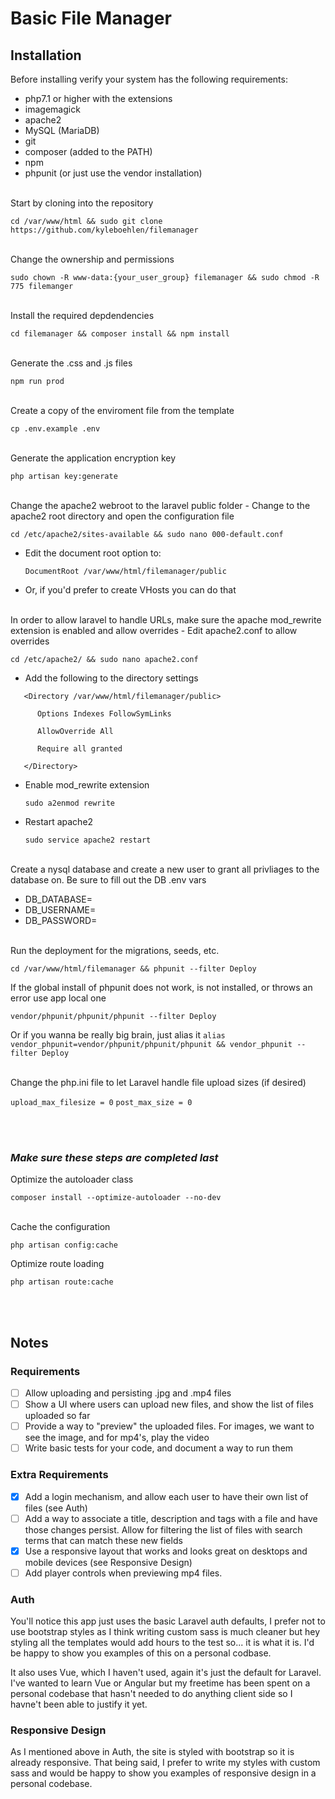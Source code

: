 # Basic File Manager

## Installation
Before installing verify your system has the following requirements:
- php7.1 or higher with the extensions
- imagemagick
- apache2
- MySQL (MariaDB)
- git
- composer (added to the PATH)
- npm
- phpunit (or just use the vendor installation)

<br/>
Start by cloning into the repository

`cd /var/www/html && sudo git clone https://github.com/kyleboehlen/filemanager`

<br/>
Change the ownership and permissions

`sudo chown -R www-data:{your_user_group} filemanager && sudo chmod -R 775 filemanger`

<br/>
Install the required depdendencies

`cd filemanager && composer install && npm install`

<br/>
Generate the .css and .js files

`npm run prod`

<br/>
Create a copy of the enviroment file from the template

`cp .env.example .env`

<br/>
Generate the application encryption key

`php artisan key:generate`

<br/>
Change the apache2 webroot to the laravel public folder
- Change to the apache2 root directory and open the configuration file

   `cd /etc/apache2/sites-available && sudo nano 000-default.conf`
- Edit the document root option to:

   `DocumentRoot /var/www/html/filemanager/public`
- Or, if you'd prefer to create VHosts you can <a src="https://www.ostechnix.com/configure-apache-virtual-hosts-ubuntu-part-1/">do that</a>

<br/>
In order to allow laravel to handle URLs, make sure the apache mod_rewrite extension is enabled and allow overrides
- Edit apache2.conf to allow overrides

   `cd /etc/apache2/ && sudo nano apache2.conf`
- Add the following to the directory settings

```
   <Directory /var/www/html/filemanager/public>

      Options Indexes FollowSymLinks

      AllowOverride All

      Require all granted

   </Directory>
```

- Enable mod_rewrite extension

   `sudo a2enmod rewrite`
- Restart apache2

   `sudo service apache2 restart`

<br/>
Create a nysql database and create a new user to grant all privliages to the database on. Be sure to fill out the DB .env vars

- DB_DATABASE=
- DB_USERNAME=
- DB_PASSWORD=

<br/>
Run the deployment for the migrations, seeds, etc.

`cd /var/www/html/filemanager && phpunit --filter Deploy`

If the global install of phpunit does not work, is not installed, or throws an error use app local one

`vendor/phpunit/phpunit/phpunit --filter Deploy`

Or if you wanna be really big brain, just alias it
`alias vendor_phpunit=vendor/phpunit/phpunit/phpunit && vendor_phpunit --filter Deploy`

<br/>
Change the php.ini file to let Laravel handle file upload sizes (if desired)

`upload_max_filesize = 0`
`post_max_size = 0`

<br/><br/>
### _Make sure these steps are completed last_ 

Optimize the autoloader class

   `composer install --optimize-autoloader --no-dev`

<br/>
Cache the configuration

   `php artisan config:cache`


Optimize route loading

   `php artisan route:cache`

<br/><br/>

## Notes

### Requirements
- [ ] Allow uploading and persisting .jpg and .mp4 files
- [ ] Show a UI where users can upload new files, and show the list of files uploaded so far
- [ ] Provide a way to "preview" the uploaded files.  For images, we want to see the image, and for mp4's, play the video
- [ ] Write basic tests for your code, and document a way to run them

### Extra Requirements
- [x] Add a login mechanism, and allow each user to have their own list of files (see Auth)
- [ ] Add a way to associate a title, description and tags with a file and have those changes persist. Allow for filtering the list of files with search terms that can match these new fields
- [x] Use a responsive layout that works and looks great on desktops and mobile devices (see Responsive Design)
- [ ] Add player controls when previewing mp4 files.

### Auth
You'll notice this app just uses the basic Laravel auth defaults, I prefer not to use bootstrap styles as I think writing custom sass is much cleaner but hey styling all the templates would add hours to the test so... it is what it is. I'd be happy to show you examples of this on a personal codbase.

It also uses Vue, which I haven't used, again it's just the default for Laravel. I've wanted to learn Vue or Angular but my freetime has been spent on a personal codebase that hasn't needed to do anything client side so I havne't been able to justify it yet.

### Responsive Design
As I mentioned above in Auth, the site is styled with bootstrap so it is already responsive. That being said, I prefer to write my styles with custom sass and would be happy to show you examples of responsive design in a personal codebase.